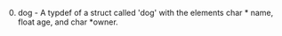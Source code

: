 0. dog - A typdef of a struct called 'dog' with the elements char * name, float age, and char *owner.
